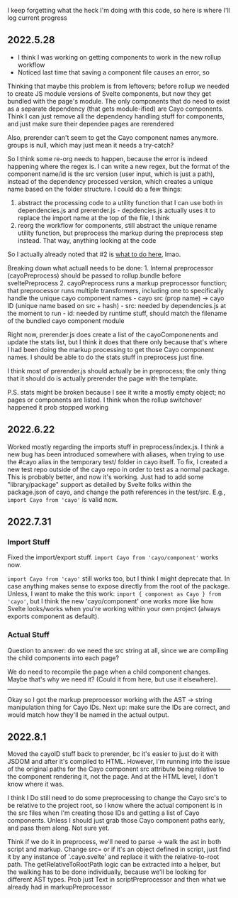 I keep forgetting what the heck I'm doing with this code, so here is where I'll log current progress

## 2022.5.28

- I think I was working on getting components to work in the new rollup workflow
- Noticed last time that saving a component file causes an error, so

Thinking that maybe this problem is from leftovers; before rollup we needed to create JS module versions of Svelte components, but now they get bundled with the page's module. The only components that do need to exist as a separate dependency (that gets module-ified) are Cayo components. Think I can just remove all the dependency handling stuff for components, and just make sure their dependee pages are rerendered

Also, prerender can't seem to get the Cayo component names anymore. groups is null, which may just mean it needs a try-catch?

So I think some re-org needs to happen, because the error is indeed happening where the regex is. I can write a new regex, but the format of the component name/id is the src version (user input, which is just a path), instead of the dependency processed version, which creates a unique name based on the folder structure. I could do a few things:
  1. abstract the processing code to a utility function that I can use both in dependencies.js and prerender.js
    - depdencies.js actually uses it to replace the import name at the top of the file, I think
  2. reorg the workflow for components, still abstract the unique rename utility function, but preprocess the markup during the preprocess step instead. That way, anything looking at the code

  So I actually already noted that #2 is [what to do here](https://github.com/matthew-ia/cayo/issues/50#issuecomment-1086516314), lmao.

  Breaking down what actuall needs to be done:
    1. Internal preprocessor (cayoPreprocess) should be passed to rollup.bundle before sveltePreprocess
    2. cayoPreprocess runs a markup preprocessor function; that preprocessor runs multiple transformers, including one to specifically handle the unique cayo component names
      - cayo src (prop name) -> cayo ID (unique name based on src + hash)
        - src: needed by dependencies.js at the moment to run 
        - id: needed by runtime stuff, should match the filename of the bundled cayo component module

Right now, prerender.js does create a list of the cayoComponenents and update the stats list, but I think it does that there only because that's where I had been doing the markup processing to get those Cayo component names. I should be able to do the stats stuff in preprocess just fine. 

I think most of prerender.js should actually be in preprocess; the only thing that it should do is actually prerender the page with the template. 

P.S. stats might be broken because I see it write a mostly empty object; no pages or components are listed. I think when the rollup switchover happened it prob stopped working

## 2022.6.22

Worked mostly regarding the imports stuff in preprocess/index.js. I think a new bug has been introduced somewhere with aliases, when trying to use the #cayo alias in the temporary test/ folder in cayo itself. To fix, I created a new test repo outside of the cayo repo in order to test as a normal package. This is probably better, and now it's working. Just had to add some "library/package" support as detailed by Svelte folks within the package.json of cayo, and change the path references in the test/src. E.g., `import Cayo from 'cayo'` is valid now. 

## 2022.7.31

### Import Stuff

Fixed the import/export stuff. `import Cayo from 'cayo/component'` works now. 

`import Cayo from 'cayo'` still works too, but I think I might deprecate that. In case anything makes sense to expose directly from the root of the package. Unless, I want to make the this work:
`import { component as Cayo } from 'cayo'`, but I think the new 'cayo/component' one works more like how Svelte looks/works when you're working within your own project (always exports component as default).

### Actual Stuff

Question to answer: do we need the src string at all, since we are compiling the child components into each page?

We do need to recompile the page when a child component changes. Maybe that's why we need it? (Could it from here, but use it elsewhere). 

---

Okay so I got the markup preprocessor working with the AST -> string manipulation thing for Cayo IDs. Next up: make sure the IDs are correct, and would match how they'll be named in the actual output. 

## 2022.8.1

Moved the cayoID stuff back to prerender, bc it's easier to just do it with JSDOM and after it's compiled to HTML.
However, I'm running into the issue of the original paths for the Cayo component src attribute being relative to the component rendering it, not the page. And at the HTML level, I don't know where it was. 

I think I Do still need to do some preprocessing to change the Cayo src's to be relative to the project root, so I know where the actual component is in the src files when I'm creating those IDs and getting a list of Cayo components. Unless I should just grab those Cayo component paths early, and pass them along. Not sure yet. 

Think if we do it in preprocess, we'll need to parse -> walk the ast in both script and markup. Change src=<this>
or if it's an object defined in script, just find it by any instance of '.cayo.svelte' and replace it with the relative-to-root path. The getRelativeToRootPath logic can be extracted into a helper, but the walking has to be done
individually, because we'll be looking for different AST types. Prob just Text in scriptPreprocessor and then what we
already had in markupPreprocessor